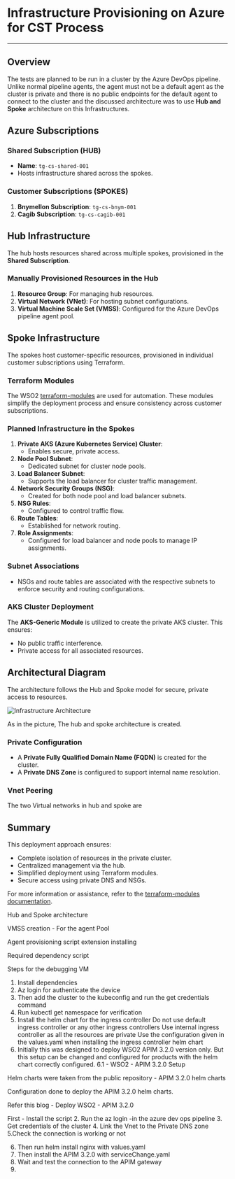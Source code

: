 # Infrastructure Provisioning on Azure for CST Process 
---
## Overview
The tests are planned to be run in a cluster by the Azure DevOps pipeline. Unlike normal pipeline agents, the agent must not be a default agent as the cluster is private and there is no public endpoints for the default agent to connect to the cluster and the discussed architecture was to use **Hub and Spoke** architecture on this Infrastructures.

## Azure Subscriptions
### Shared Subscription (HUB)
- **Name**: `tg-cs-shared-001`
- Hosts infrastructure shared across the spokes.

### Customer Subscriptions (SPOKES)
1. **Bnymellon Subscription**: `tg-cs-bnym-001`
2. **Cagib Subscription**: `tg-cs-cagib-001`

## Hub Infrastructure
The hub hosts resources shared across multiple spokes, provisioned in the **Shared Subscription**.

### Manually Provisioned Resources in the Hub
1. **Resource Group**: For managing hub resources.
2. **Virtual Network (VNet)**: For hosting subnet configurations.
3. **Virtual Machine Scale Set (VMSS)**: Configured for the Azure DevOps pipeline agent pool.

## Spoke Infrastructure
The spokes host customer-specific resources, provisioned in individual customer subscriptions using Terraform.

### Terraform Modules
The WSO2 [terraform-modules](https://github.com/wso2/azure-terraform-modules/tree/main/modules/azurerm/AKS-Generic) are used for automation. These modules simplify the deployment process and ensure consistency across customer subscriptions.

### Planned Infrastructure in the Spokes
1. **Private AKS (Azure Kubernetes Service) Cluster**:
   - Enables secure, private access.
2. **Node Pool Subnet**:
   - Dedicated subnet for cluster node pools.
3. **Load Balancer Subnet**:
   - Supports the load balancer for cluster traffic management.
4. **Network Security Groups (NSG)**:
   - Created for both node pool and load balancer subnets.
5. **NSG Rules**:
   - Configured to control traffic flow.
6. **Route Tables**:
   - Established for network routing.
7. **Role Assignments**:
   - Configured for load balancer and node pools to manage IP assignments.

### Subnet Associations
- NSGs and route tables are associated with the respective subnets to enforce security and routing configurations.

### AKS Cluster Deployment
The **AKS-Generic Module** is utilized to create the private AKS cluster. This ensures:
- No public traffic interference.
- Private access for all associated resources.

## Architectural Diagram
The architecture follows the Hub and Spoke model for secure, private access to resources. 

![Infrastructure Architecture](https://github.com/user-attachments/assets/0b8cb1ff-848c-4763-9079-be2d8d5a57eb)

As in the picture, The hub and spoke architecture is created.
### Private Configuration
- A **Private Fully Qualified Domain Name (FQDN)** is created for the cluster.
- A **Private DNS Zone** is configured to support internal name resolution.
### Vnet Peering
The two Virtual networks in hub and spoke are 




## Summary
This deployment approach ensures:
- Complete isolation of resources in the private cluster.
- Centralized management via the hub.
- Simplified deployment using Terraform modules.
- Secure access using private DNS and NSGs.

For more information or assistance, refer to the [terraform-modules documentation](https://github.com/wso2/azure-terraform-modules/tree/main/modules/azurerm/AKS-Generic).




Hub and Spoke architecture

VMSS creation - For the agent Pool

Agent provisioning script extension installing

Required dependency script

Steps for the debugging VM
1. Install dependencies
2. Az login for authenticate the device 
3. Then add the cluster to the kubeconfig and run the get credentials command
4. Run kubectl get namespace for verification
5. Install the helm chart for the ingress controller
Do not use default ingress controller or any other ingress controllers
Use internal ingress controller as all the resources are private
Use the configuration given in the values.yaml when installing the ingress controller helm chart
6. Initially this was designed to deploy WSO2 APIM 3.2.0 version only.
But this setup can be changed and configured for products with the helm chart correctly configured.
6.1 - WSO2 - APIM 3.2.0 Setup

Helm charts were taken from the public repository - APIM 3.2.0 helm charts

Configuration done to deploy the APIM 3.2.0 helm charts.

Refer this blog - Deploy WSO2 - APIM 3.2.0
















First - Install the script
2. Run the az login -in the azure dev ops pipeline
3. Get credentials of the cluster
4. Link the Vnet to the Private DNS zone
5.Check the connection is working or not


6. Then run helm install nginx with values.yaml
7. Then install the APIM 3.2.0 with serviceChange.yaml
8. Wait and test the connection to the APIM gateway
9.


